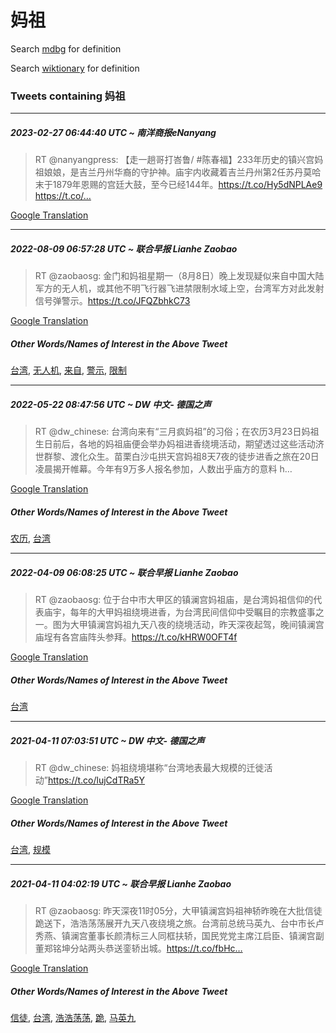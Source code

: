 # 妈祖

Search [mdbg](https://www.mdbg.net/chinese/dictionary?page=worddict&wdrst=0&wdqb=妈祖) for definition

Search [wiktionary](https://en.wiktionary.org/wiki/妈祖) for definition

### Tweets containing 妈祖

___
##### 2023-02-27 06:44:40 UTC ~ 南洋商报eNanyang
> RT @nanyangpress: 【走一趟哥打峇鲁/ #陈春福】233年历史的镇兴宫妈祖娘娘，是吉兰丹州华裔的守护神。庙宇内收藏着吉兰丹州第2任苏丹莫哈末于1879年恩赐的宫廷大鼓，至今已经144年。https://t.co/Hy5dNPLAe9 https://t.co/…

[Google Translation](https://translate.google.com/?hi=en&tab=TT&sl=zh-CN&tl=en&op=translate&text=RT+%40nanyangpress%3A+%E3%80%90%E8%B5%B0%E4%B8%80%E8%B6%9F%E5%93%A5%E6%89%93%E5%B3%87%E9%B2%81%2F+%23%E9%99%88%E6%98%A5%E7%A6%8F%E3%80%91233%E5%B9%B4%E5%8E%86%E5%8F%B2%E7%9A%84%E9%95%87%E5%85%B4%E5%AE%AB%E5%A6%88%E7%A5%96%E5%A8%98%E5%A8%98%EF%BC%8C%E6%98%AF%E5%90%89%E5%85%B0%E4%B8%B9%E5%B7%9E%E5%8D%8E%E8%A3%94%E7%9A%84%E5%AE%88%E6%8A%A4%E7%A5%9E%E3%80%82%E5%BA%99%E5%AE%87%E5%86%85%E6%94%B6%E8%97%8F%E7%9D%80%E5%90%89%E5%85%B0%E4%B8%B9%E5%B7%9E%E7%AC%AC2%E4%BB%BB%E8%8B%8F%E4%B8%B9%E8%8E%AB%E5%93%88%E6%9C%AB%E4%BA%8E1879%E5%B9%B4%E6%81%A9%E8%B5%90%E7%9A%84%E5%AE%AB%E5%BB%B7%E5%A4%A7%E9%BC%93%EF%BC%8C%E8%87%B3%E4%BB%8A%E5%B7%B2%E7%BB%8F144%E5%B9%B4%E3%80%82https%3A%2F%2Ft.co%2FHy5dNPLAe9+https%3A%2F%2Ft.co%2F%E2%80%A6)
___
##### 2022-08-09 06:57:28 UTC ~ 联合早报 Lianhe Zaobao
> RT @zaobaosg: 金门和妈祖星期一（8月8日）晚上发现疑似来自中国大陆军方的无人机，或其他不明飞行器飞进禁限制水域上空，台湾军方对此发射信号弹警示。https://t.co/JFQZbhkC73

[Google Translation](https://translate.google.com/?hi=en&tab=TT&sl=zh-CN&tl=en&op=translate&text=RT+%40zaobaosg%3A+%E9%87%91%E9%97%A8%E5%92%8C%E5%A6%88%E7%A5%96%E6%98%9F%E6%9C%9F%E4%B8%80%EF%BC%888%E6%9C%888%E6%97%A5%EF%BC%89%E6%99%9A%E4%B8%8A%E5%8F%91%E7%8E%B0%E7%96%91%E4%BC%BC%E6%9D%A5%E8%87%AA%E4%B8%AD%E5%9B%BD%E5%A4%A7%E9%99%86%E5%86%9B%E6%96%B9%E7%9A%84%E6%97%A0%E4%BA%BA%E6%9C%BA%EF%BC%8C%E6%88%96%E5%85%B6%E4%BB%96%E4%B8%8D%E6%98%8E%E9%A3%9E%E8%A1%8C%E5%99%A8%E9%A3%9E%E8%BF%9B%E7%A6%81%E9%99%90%E5%88%B6%E6%B0%B4%E5%9F%9F%E4%B8%8A%E7%A9%BA%EF%BC%8C%E5%8F%B0%E6%B9%BE%E5%86%9B%E6%96%B9%E5%AF%B9%E6%AD%A4%E5%8F%91%E5%B0%84%E4%BF%A1%E5%8F%B7%E5%BC%B9%E8%AD%A6%E7%A4%BA%E3%80%82https%3A%2F%2Ft.co%2FJFQZbhkC73)
##### Other Words/Names of Interest in the Above Tweet
[台湾](台湾.md), [无人机](无人机.md), [来自](来自.md), [警示](警示.md), [限制](限制.md)
___
##### 2022-05-22 08:47:56 UTC ~ DW 中文- 德国之声
> RT @dw_chinese: 台湾向来有“三月疯妈祖”的习俗；在农历3月23日妈祖生日前后，各地的妈祖庙便会举办妈祖进香绕境活动，期望透过这些活动济世群黎、渡化众生。苗栗白沙屯拱天宫妈祖8天7夜的徒步进香之旅在20日凌晨揭开帷幕。今年有9万多人报名参加，人数出乎庙方的意料 h…

[Google Translation](https://translate.google.com/?hi=en&tab=TT&sl=zh-CN&tl=en&op=translate&text=RT+%40dw_chinese%3A+%E5%8F%B0%E6%B9%BE%E5%90%91%E6%9D%A5%E6%9C%89%E2%80%9C%E4%B8%89%E6%9C%88%E7%96%AF%E5%A6%88%E7%A5%96%E2%80%9D%E7%9A%84%E4%B9%A0%E4%BF%97%EF%BC%9B%E5%9C%A8%E5%86%9C%E5%8E%863%E6%9C%8823%E6%97%A5%E5%A6%88%E7%A5%96%E7%94%9F%E6%97%A5%E5%89%8D%E5%90%8E%EF%BC%8C%E5%90%84%E5%9C%B0%E7%9A%84%E5%A6%88%E7%A5%96%E5%BA%99%E4%BE%BF%E4%BC%9A%E4%B8%BE%E5%8A%9E%E5%A6%88%E7%A5%96%E8%BF%9B%E9%A6%99%E7%BB%95%E5%A2%83%E6%B4%BB%E5%8A%A8%EF%BC%8C%E6%9C%9F%E6%9C%9B%E9%80%8F%E8%BF%87%E8%BF%99%E4%BA%9B%E6%B4%BB%E5%8A%A8%E6%B5%8E%E4%B8%96%E7%BE%A4%E9%BB%8E%E3%80%81%E6%B8%A1%E5%8C%96%E4%BC%97%E7%94%9F%E3%80%82%E8%8B%97%E6%A0%97%E7%99%BD%E6%B2%99%E5%B1%AF%E6%8B%B1%E5%A4%A9%E5%AE%AB%E5%A6%88%E7%A5%968%E5%A4%A97%E5%A4%9C%E7%9A%84%E5%BE%92%E6%AD%A5%E8%BF%9B%E9%A6%99%E4%B9%8B%E6%97%85%E5%9C%A820%E6%97%A5%E5%87%8C%E6%99%A8%E6%8F%AD%E5%BC%80%E5%B8%B7%E5%B9%95%E3%80%82%E4%BB%8A%E5%B9%B4%E6%9C%899%E4%B8%87%E5%A4%9A%E4%BA%BA%E6%8A%A5%E5%90%8D%E5%8F%82%E5%8A%A0%EF%BC%8C%E4%BA%BA%E6%95%B0%E5%87%BA%E4%B9%8E%E5%BA%99%E6%96%B9%E7%9A%84%E6%84%8F%E6%96%99+h%E2%80%A6)
##### Other Words/Names of Interest in the Above Tweet
[农历](农历.md), [台湾](台湾.md)
___
##### 2022-04-09 06:08:25 UTC ~ 联合早报 Lianhe Zaobao
> RT @zaobaosg: 位于台中市大甲区的镇澜宫妈祖庙，是台湾妈祖信仰的代表庙宇，每年的大甲妈祖绕境进香，为台湾民间信仰中受瞩目的宗教盛事之一。图为大甲镇澜宫妈祖九天八夜的绕境活动，昨天深夜起驾，晚间镇澜宫庙埕有各宫庙阵头参拜。https://t.co/kHRW0OFT4f

[Google Translation](https://translate.google.com/?hi=en&tab=TT&sl=zh-CN&tl=en&op=translate&text=RT+%40zaobaosg%3A+%E4%BD%8D%E4%BA%8E%E5%8F%B0%E4%B8%AD%E5%B8%82%E5%A4%A7%E7%94%B2%E5%8C%BA%E7%9A%84%E9%95%87%E6%BE%9C%E5%AE%AB%E5%A6%88%E7%A5%96%E5%BA%99%EF%BC%8C%E6%98%AF%E5%8F%B0%E6%B9%BE%E5%A6%88%E7%A5%96%E4%BF%A1%E4%BB%B0%E7%9A%84%E4%BB%A3%E8%A1%A8%E5%BA%99%E5%AE%87%EF%BC%8C%E6%AF%8F%E5%B9%B4%E7%9A%84%E5%A4%A7%E7%94%B2%E5%A6%88%E7%A5%96%E7%BB%95%E5%A2%83%E8%BF%9B%E9%A6%99%EF%BC%8C%E4%B8%BA%E5%8F%B0%E6%B9%BE%E6%B0%91%E9%97%B4%E4%BF%A1%E4%BB%B0%E4%B8%AD%E5%8F%97%E7%9E%A9%E7%9B%AE%E7%9A%84%E5%AE%97%E6%95%99%E7%9B%9B%E4%BA%8B%E4%B9%8B%E4%B8%80%E3%80%82%E5%9B%BE%E4%B8%BA%E5%A4%A7%E7%94%B2%E9%95%87%E6%BE%9C%E5%AE%AB%E5%A6%88%E7%A5%96%E4%B9%9D%E5%A4%A9%E5%85%AB%E5%A4%9C%E7%9A%84%E7%BB%95%E5%A2%83%E6%B4%BB%E5%8A%A8%EF%BC%8C%E6%98%A8%E5%A4%A9%E6%B7%B1%E5%A4%9C%E8%B5%B7%E9%A9%BE%EF%BC%8C%E6%99%9A%E9%97%B4%E9%95%87%E6%BE%9C%E5%AE%AB%E5%BA%99%E5%9F%95%E6%9C%89%E5%90%84%E5%AE%AB%E5%BA%99%E9%98%B5%E5%A4%B4%E5%8F%82%E6%8B%9C%E3%80%82https%3A%2F%2Ft.co%2FkHRW0OFT4f)
##### Other Words/Names of Interest in the Above Tweet
[台湾](台湾.md)
___
##### 2021-04-11 07:03:51 UTC ~ DW 中文- 德国之声
> RT @dw_chinese: 妈祖绕境堪称“台湾地表最大规模的迁徙活动”https://t.co/lujCdTRa5Y

[Google Translation](https://translate.google.com/?hi=en&tab=TT&sl=zh-CN&tl=en&op=translate&text=RT+%40dw_chinese%3A+%E5%A6%88%E7%A5%96%E7%BB%95%E5%A2%83%E5%A0%AA%E7%A7%B0%E2%80%9C%E5%8F%B0%E6%B9%BE%E5%9C%B0%E8%A1%A8%E6%9C%80%E5%A4%A7%E8%A7%84%E6%A8%A1%E7%9A%84%E8%BF%81%E5%BE%99%E6%B4%BB%E5%8A%A8%E2%80%9Dhttps%3A%2F%2Ft.co%2FlujCdTRa5Y)
##### Other Words/Names of Interest in the Above Tweet
[台湾](台湾.md), [规模](规模.md)
___
##### 2021-04-11 04:02:19 UTC ~ 联合早报 Lianhe Zaobao
> RT @zaobaosg: 昨天深夜11时05分，大甲镇澜宫妈祖神轿昨晚在大批信徒跪送下，浩浩荡荡展开九天八夜绕境之旅。台湾前总统马英九、台中市长卢秀燕、镇澜宫董事长颜清标三人同框扶轿，国民党党主席江启臣、镇澜宫副董郑铭坤分站两头恭送銮轿出城。https://t.co/fbHc…

[Google Translation](https://translate.google.com/?hi=en&tab=TT&sl=zh-CN&tl=en&op=translate&text=RT+%40zaobaosg%3A+%E6%98%A8%E5%A4%A9%E6%B7%B1%E5%A4%9C11%E6%97%B605%E5%88%86%EF%BC%8C%E5%A4%A7%E7%94%B2%E9%95%87%E6%BE%9C%E5%AE%AB%E5%A6%88%E7%A5%96%E7%A5%9E%E8%BD%BF%E6%98%A8%E6%99%9A%E5%9C%A8%E5%A4%A7%E6%89%B9%E4%BF%A1%E5%BE%92%E8%B7%AA%E9%80%81%E4%B8%8B%EF%BC%8C%E6%B5%A9%E6%B5%A9%E8%8D%A1%E8%8D%A1%E5%B1%95%E5%BC%80%E4%B9%9D%E5%A4%A9%E5%85%AB%E5%A4%9C%E7%BB%95%E5%A2%83%E4%B9%8B%E6%97%85%E3%80%82%E5%8F%B0%E6%B9%BE%E5%89%8D%E6%80%BB%E7%BB%9F%E9%A9%AC%E8%8B%B1%E4%B9%9D%E3%80%81%E5%8F%B0%E4%B8%AD%E5%B8%82%E9%95%BF%E5%8D%A2%E7%A7%80%E7%87%95%E3%80%81%E9%95%87%E6%BE%9C%E5%AE%AB%E8%91%A3%E4%BA%8B%E9%95%BF%E9%A2%9C%E6%B8%85%E6%A0%87%E4%B8%89%E4%BA%BA%E5%90%8C%E6%A1%86%E6%89%B6%E8%BD%BF%EF%BC%8C%E5%9B%BD%E6%B0%91%E5%85%9A%E5%85%9A%E4%B8%BB%E5%B8%AD%E6%B1%9F%E5%90%AF%E8%87%A3%E3%80%81%E9%95%87%E6%BE%9C%E5%AE%AB%E5%89%AF%E8%91%A3%E9%83%91%E9%93%AD%E5%9D%A4%E5%88%86%E7%AB%99%E4%B8%A4%E5%A4%B4%E6%81%AD%E9%80%81%E9%8A%AE%E8%BD%BF%E5%87%BA%E5%9F%8E%E3%80%82https%3A%2F%2Ft.co%2FfbHc%E2%80%A6)
##### Other Words/Names of Interest in the Above Tweet
[信徒](信徒.md), [台湾](台湾.md), [浩浩荡荡](浩浩荡荡.md), [跪](跪.md), [马英九](马英九.md)
